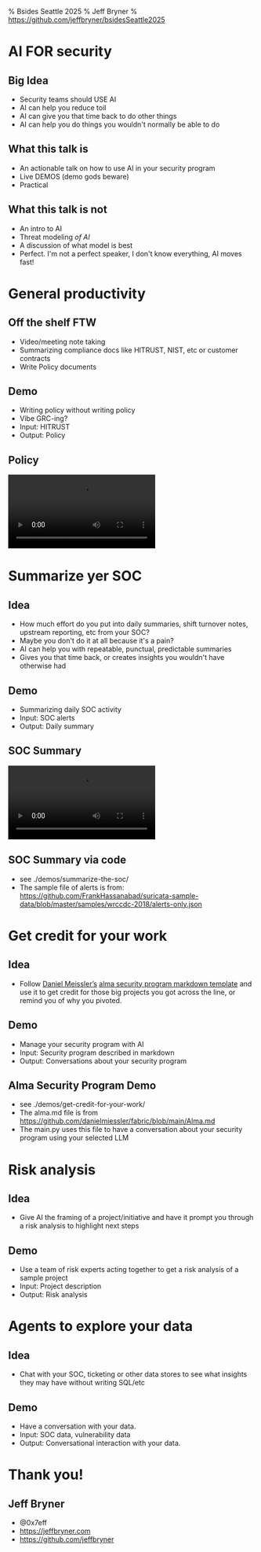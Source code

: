 % Bsides Seattle 2025
% Jeff Bryner
% https://github.com/jeffbryner/bsidesSeattle2025

# AI FOR security

## Big Idea

- Security teams should USE AI
- AI can help you reduce toil
- AI can give you that time back to do other things
- AI can help you do things you wouldn't normally be able to do

## What this talk is
- An actionable talk on how to use AI in your security program
- Live DEMOS (demo gods beware)
- Practical

## What this talk is not
- An intro to AI
- Threat modeling *of AI*
- A discussion of what model is best
- Perfect. I'm not a perfect speaker, I don't know everything, AI moves fast!


# General productivity

## Off the shelf FTW

- Video/meeting note taking
- Summarizing compliance docs like HITRUST, NIST, etc or customer contracts
- Write Policy documents

## Demo
- Writing policy without writing policy
- Vibe GRC-ing? 
- Input: HITRUST
- Output: Policy

## Policy
 ![](./demos/HITRUST-policy-writing.mp4)

# Summarize yer SOC

## Idea 

- How much effort do you put into daily summaries, shift turnover notes, upstream reporting, etc from your SOC? 
- Maybe you don't do it at all because it's a pain? 
- AI can help you with repeatable, punctual, predictable summaries
- Gives you that time back, or creates insights you wouldn't have otherwise had

## Demo
- Summarizing daily SOC activity
- Input: SOC alerts
- Output: Daily summary

## SOC Summary
 ![](./demos/AlertSummary.mp4)

## SOC Summary via code
- see ./demos/summarize-the-soc/
- The sample file of alerts is from: https://github.com/FrankHassanabad/suricata-sample-data/blob/master/samples/wrccdc-2018/alerts-only.json

# Get credit for your work

## Idea

- Follow [Daniel Meissler’s](https://danielmiessler.com/blog/fabric-origin-story) [alma security program markdown template](https://github.com/danielmiessler/fabric/blob/main/Alma.md) and use it to get credit for those big projects you got across the line, or remind you of why you pivoted.

## Demo
- Manage your security program with AI
- Input: Security program described in markdown
- Output: Conversations about your security program

## Alma Security Program Demo
- see ./demos/get-credit-for-your-work/
- The alma.md file is from https://github.com/danielmiessler/fabric/blob/main/Alma.md
- The main.py uses this file to have a conversation about your security program using your selected LLM


# Risk analysis

## Idea

- Give AI the framing of a project/initiative and have it prompt you through a risk analysis to highlight next steps

## Demo
- Use a team of risk experts acting together to get a risk analysis of a sample project
- Input: Project description
- Output: Risk analysis

# Agents to explore your data

## Idea

- Chat with your SOC, ticketing or other data stores to see what insights they may have without writing SQL/etc

## Demo
- Have a conversation with your data.
- Input: SOC data, vulnerability data
- Output: Conversational interaction with your data.




# Thank you!
## Jeff Bryner
- @0x7eff
- https://jeffbryner.com
- https://github.com/jeffbryner